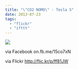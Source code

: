 ```yaml
---
title: "\"CO2 NOMO\" - Tesla S"
date: 2013-07-23
tags: 
  - "flickr"
  - "ifttt"
---
```


![](http://farm4.staticflickr.com/3738/9348793970_c822ae0c03_b.jpg)  

via Facebook on.fb.me/15co7xN  
  
via Flickr http://flic.kr/p/ff81JW
